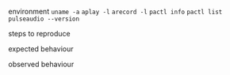 environment
	`uname -a`
	`aplay -l`
	`arecord -l`
	`pactl info`
	`pactl list`
	`pulseaudio --version`

steps to reproduce

expected behaviour

observed behaviour